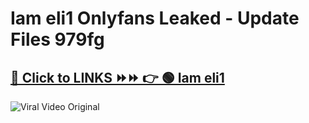 
 # Iam eli1 Onlyfans Leaked - Update Files 979fg

## <h2><a href="https://clipsfans.com/Iam_eli1&ref=git">🔗 Click to LINKS ⏩⏩ 👉 🟢 Iam eli1 </a></h2>

<a href="https://clipsfans.com/Iam_eli1&ref=git" rel="nofollow" data-target="animated-image.originalLink"><img src="https://i.ibb.co.com/xMMVF88/686577567.gif" alt="Viral Video Original" style="max-width: 100%; display: inline-block;" data-target="animated-image.originalImage"></a>

